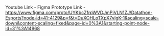 Youtube Link - 
Figma Prototype Link - https://www.figma.com/proto/UYKbcZfrpWVDJmPiVLN1ZJ/Datathon-Esports?node-id=41-4129&p=f&t=DuXOHLoTXpX7vlgK-1&scaling=scale-down&content-scaling=fixed&page-id=0%3A1&starting-point-node-id=31%3A14968
